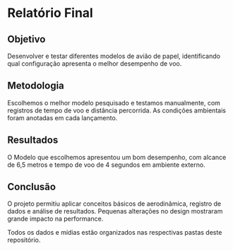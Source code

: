 # Relatório Final 

## Objetivo

Desenvolver e testar diferentes modelos de avião de papel, identificando qual configuração apresenta o melhor desempenho de voo.

## Metodologia

Escolhemos o melhor modelo pesquisado e testamos manualmente, com registros de tempo de voo e distância percorrida. As condições ambientais foram anotadas em cada lançamento.

## Resultados

O Modelo que escolhemos apresentou um bom desempenho, com alcance de 6,5 metros e tempo de voo de 4 segundos em ambiente externo. 

## Conclusão

O projeto permitiu aplicar conceitos básicos de aerodinâmica, registro de dados e análise de resultados. Pequenas alterações no design mostraram grande impacto na performance.

Todos os dados e mídias estão organizados nas respectivas pastas deste repositório.
